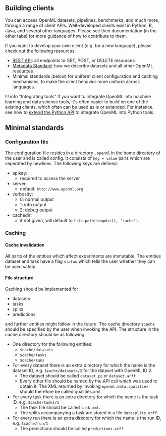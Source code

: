 ## Building clients ##
You can access OpenML datasets, pipelines, benchmarks, and much more, through a range of client APIs.
Well-developed clients exist in Python, R, Java, and several other languages. Please see their documentation (in the other tabs)
for more guidance of how to contribute to them.

If you want to develop your own client (e.g. for a new language), please check out the following resources:  

* [REST API](./Rest.md): all endpoints to GET, POST, or DELETE resources
* [Metadata Standard](./metadata_definition.md): how we describe datasets and all other OpenML resources
* Minimal standards (below) for uniform client configuration and caching mechanisms, to make the client behavior more uniform across languages.

!!! info "Integrating tools"
    If you want to integrate OpenML into machine learning and data science tools, it's often easier to build on one of the existing clients, 
    which often can be used as is or extended. For instance, see how to [extend the Python API](./creating_extensions.md) to integrate OpenML into Python tools. 


## Minimal standards

### Configuration file

The configuration file resides in a directory `.openml` in the home directory of the user and is called config. It consists of `key = value` pairs which are seperated by newlines. The following keys are defined:

  * apikey:
    * required to access the server
  * server:
    * default: `http://www.openml.org`
  * verbosity:
    * 0: normal output
    * 1: info output
    * 2: debug output
  * cachedir:
    * if not given, will default to `file.path(tempdir(), "cache")`.

### Caching

#### Cache invalidation

All parts of the entities which affect experiments are immutable. The entities dataset and task have a flag `status` which tells the user whether they can be used safely.

#### File structure

Caching should be implemented for

  * datasets
  * tasks
  * splits
  * predictions

and further entities might follow in the future. The cache directory `$cache` should be specified by the user when invoking the API. The structure in the cache directory should be as following:

  * One directory for the following entities:
    * `$cache/datasets`
    * `$cache/tasks`
    * `$cache/runs`
  * For every dataset there is an extra directory for which the name is the dataset ID, e.g. `$cache/datasets/2` for the dataset with OpenML ID 2.
    * The dataset should be called `dataset.pq` or `dataset.arff`
    * Every other file should be named by the API call which was used to obtain it. The XML returned by invoking `openml.data.qualities` should therefore be called qualities.xml.
  * For every task there is an extra directory for which the name is the task ID, e.g. `$cache/tasks/1`
    * The task file should be called `task.xml`.
    * The splits accompanying a task are stored in a file `datasplits.arff`.
  * For every run there is an extra directory for which the name is the run ID, e.g. `$cache/run/1`
    * The predictions should be called `predictions.arff`.